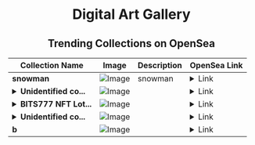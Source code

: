 <div align="center">

# Digital Art Gallery

## Trending Collections on OpenSea

| Collection Name                       | Image                                                                                     | Description                       | OpenSea Link                                                                                          |
|---------------------------------------|-------------------------------------------------------------------------------------------|-----------------------------------|--------------------------------------------------------------------------------------------------------|
| **snowman** | ![Image](https://i.seadn.io/s/raw/files/19b06e8bf2ecb7d69d896b189c454419.png?w=500&auto=format?w=200&auto=format) | snowman | <details><summary>Link</summary>[snowman](https://opensea.io/collection/snowman-102)</details> |
| **<details><summary>Unidentified co...</summary>Unidentified contract e3068463-8d34-437b-bf4a-b85b41caa223</details>** | ![Image](https://i.seadn.io/s/raw/files/e9acf51ddce687ccf33c485e916aec1b.jpg?w=500&auto=format?w=200&auto=format) |  | <details><summary>Link</summary>[Unidentified contract e3068463-8d34-437b-bf4a-b85b41caa223](https://opensea.io/collection/unidentified-contract-e3068463-8d34-437b-bf4a-b85b)</details> |
| **<details><summary>BITS777 NFT Lot...</summary>BITS777 NFT Lottery</details>** | ![Image](https://i.seadn.io/s/raw/files/29afd88678c9332c35df252e8f3fcae8.jpg?w=500&auto=format?w=200&auto=format) |  | <details><summary>Link</summary>[BITS777 NFT Lottery](https://opensea.io/collection/bits777-nft-lottery-851)</details> |
| **<details><summary>Unidentified co...</summary>Unidentified contract a46c4c0c-32fa-45c8-bbcf-63208bac560e</details>** | ![Image](https://i.seadn.io/s/raw/files/a837708742ad8afcb35eb60ba787976d.jpg?w=500&auto=format?w=200&auto=format) |  | <details><summary>Link</summary>[Unidentified contract a46c4c0c-32fa-45c8-bbcf-63208bac560e](https://opensea.io/collection/unidentified-contract-a46c4c0c-32fa-45c8-bbcf-6320)</details> |
| **b** | ![Image](https://i.seadn.io/s/raw/files/184e879e8a72d766d5e53fa9cfa29237.jpg?w=500&auto=format?w=200&auto=format) |  | <details><summary>Link</summary>[b](https://opensea.io/collection/b-8310)</details> |

</div>